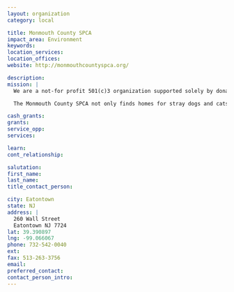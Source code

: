 ```yaml
---
layout: organization
category: local

title: Monmouth County SPCA
impact_area: Environment
keywords: 
location_services: 
location_offices: 
website: http://monmouthcountyspca.org/

description: 
mission: |
  We are a not-for profit 501(c)3 organization supported solely by donations and modest fees, led by a volunteer board of trustees. We are committed to caring for all animals. 

  The Monmouth County SPCA not only finds homes for stray dogs and cats, but also those family pets that can no longer be cared for by their owners. All of the animals (strays and previously owned pets) placed for adoption receive the same excellent care. The MCSPCA is committed to preventing cruelty to animals, and we see to it that a human being responsible for cruelty to an animal is brought to justice. 

cash_grants: 
grants: 
service_opp: 
services: 

learn: 
cont_relationship: 

salutation: 
first_name: 
last_name: 
title_contact_person: 

city: Eatontown
state: NJ
address: |
  260 Wall Street  
  Eatontown NJ 7724
lat: 39.390897
lng: -99.066067
phone: 732-542-0040
ext: 
fax: 513-263-3756
email: 
preferred_contact: 
contact_person_intro: 
---
```

